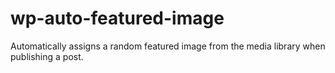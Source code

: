 # wp-auto-featured-image
Automatically assigns a random featured image from the media library when publishing a post.
